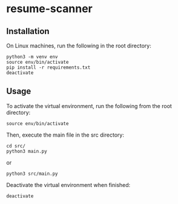 # resume-scanner

## Installation

On Linux machines, run the following in the root directory:
```
python3 -m venv env
source env/bin/activate
pip install -r requirements.txt
deactivate
```

## Usage

To activate the virtual environment, run the following from the root directory:
```
source env/bin/activate
```
Then, execute the main file in the src directory:
```
cd src/
python3 main.py
```
or
```
python3 src/main.py
```
Deactivate the virtual environment when finished:
```
deactivate
```
